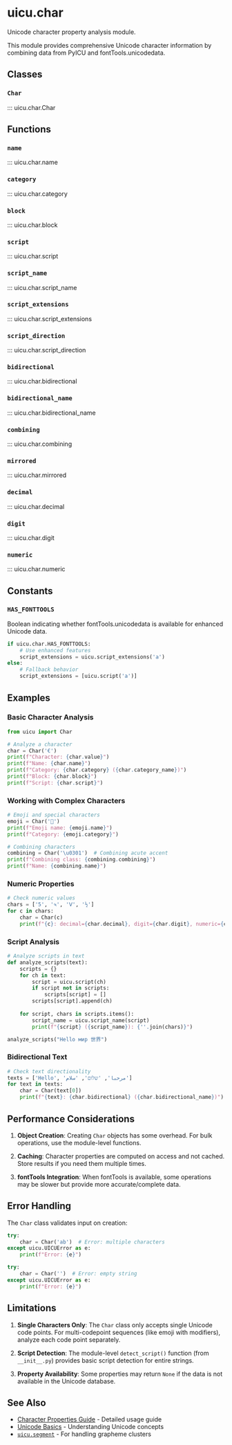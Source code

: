 # uicu.char

Unicode character property analysis module.

This module provides comprehensive Unicode character information by combining data from PyICU and fontTools.unicodedata.

## Classes

### `Char`

::: uicu.char.Char

## Functions

### `name`

::: uicu.char.name

### `category`

::: uicu.char.category

### `block`

::: uicu.char.block

### `script`

::: uicu.char.script

### `script_name`

::: uicu.char.script_name

### `script_extensions`

::: uicu.char.script_extensions

### `script_direction`

::: uicu.char.script_direction

### `bidirectional`

::: uicu.char.bidirectional

### `bidirectional_name`

::: uicu.char.bidirectional_name

### `combining`

::: uicu.char.combining

### `mirrored`

::: uicu.char.mirrored

### `decimal`

::: uicu.char.decimal

### `digit`

::: uicu.char.digit

### `numeric`

::: uicu.char.numeric

## Constants

### `HAS_FONTTOOLS`

Boolean indicating whether fontTools.unicodedata is available for enhanced Unicode data.

```python
if uicu.char.HAS_FONTTOOLS:
    # Use enhanced features
    script_extensions = uicu.script_extensions('a')
else:
    # Fallback behavior
    script_extensions = [uicu.script('a')]
```

## Examples

### Basic Character Analysis

```python
from uicu import Char

# Analyze a character
char = Char('€')
print(f"Character: {char.value}")
print(f"Name: {char.name}")
print(f"Category: {char.category} ({char.category_name})")
print(f"Block: {char.block}")
print(f"Script: {char.script}")
```

### Working with Complex Characters

```python
# Emoji and special characters
emoji = Char('🎉')
print(f"Emoji name: {emoji.name}")
print(f"Category: {emoji.category}")

# Combining characters
combining = Char('\u0301')  # Combining acute accent
print(f"Combining class: {combining.combining}")
print(f"Name: {combining.name}")
```

### Numeric Properties

```python
# Check numeric values
chars = ['5', '५', 'Ⅴ', '½']
for c in chars:
    char = Char(c)
    print(f"{c}: decimal={char.decimal}, digit={char.digit}, numeric={char.numeric}")
```

### Script Analysis

```python
# Analyze scripts in text
def analyze_scripts(text):
    scripts = {}
    for ch in text:
        script = uicu.script(ch)
        if script not in scripts:
            scripts[script] = []
        scripts[script].append(ch)
    
    for script, chars in scripts.items():
        script_name = uicu.script_name(script)
        print(f"{script} ({script_name}): {''.join(chars)}")

analyze_scripts("Hello мир 世界")
```

### Bidirectional Text

```python
# Check text directionality
texts = ['Hello', 'مرحبا', 'שלום', 'سلام']
for text in texts:
    char = Char(text[0])
    print(f"{text}: {char.bidirectional} ({char.bidirectional_name})")
```

## Performance Considerations

1. **Object Creation**: Creating `Char` objects has some overhead. For bulk operations, use the module-level functions.

2. **Caching**: Character properties are computed on access and not cached. Store results if you need them multiple times.

3. **fontTools Integration**: When fontTools is available, some operations may be slower but provide more accurate/complete data.

## Error Handling

The `Char` class validates input on creation:

```python
try:
    char = Char('ab')  # Error: multiple characters
except uicu.UICUError as e:
    print(f"Error: {e}")

try:
    char = Char('')  # Error: empty string
except uicu.UICUError as e:
    print(f"Error: {e}")
```

## Limitations

1. **Single Characters Only**: The `Char` class only accepts single Unicode code points. For multi-codepoint sequences (like emoji with modifiers), analyze each code point separately.

2. **Script Detection**: The module-level `detect_script()` function (from `__init__.py`) provides basic script detection for entire strings.

3. **Property Availability**: Some properties may return `None` if the data is not available in the Unicode database.

## See Also

- [Character Properties Guide](../guide/character-properties.md) - Detailed usage guide
- [Unicode Basics](../guide/unicode-basics.md) - Understanding Unicode concepts
- [`uicu.segment`](segment.md) - For handling grapheme clusters
